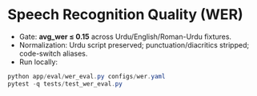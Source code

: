 # Speech Recognition Quality (WER)

- Gate: **avg_wer ≤ 0.15** across Urdu/English/Roman-Urdu fixtures.
- Normalization: Urdu script preserved; punctuation/diacritics stripped; code-switch aliases.
- Run locally:
```powershell
python app/eval/wer_eval.py configs/wer.yaml
pytest -q tests/test_wer_eval.py
